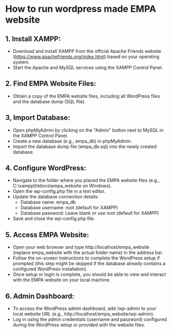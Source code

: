 # How to run wordpress made EMPA website

## 1. Install XAMPP:
- Download and install XAMPP from the official Apache Friends website (https://www.apachefriends.org/index.html) based on your operating system.
- Start the Apache and MySQL services using the XAMPP Control Panel.
## 2. Find EMPA Website Files:
- Obtain a copy of the EMPA website files, including all WordPress files and the database dump (SQL file).
## 3, Import Database:
- Open phpMyAdmin by clicking on the "Admin" button next to MySQL in the XAMPP Control Panel.
- Create a new database (e.g., empa_db) in phpMyAdmin.
- Import the database dump file (empa_db.sql) into the newly created database.
## 4. Configure WordPress:
- Navigate to the folder where you placed the EMPA website files (e.g., C:\xampp\htdocs\empa_website on Windows).
- Open the wp-config.php file in a text editor.
- Update the database connection details:
    - Database name: empa_db
    - Database username: root (default for XAMPP)
    - Database password: Leave blank or use root (default for XAMPP)
- Save and close the wp-config.php file.
## 5. Access EMPA Website:
- Open your web browser and type http://localhost/empa_website (replace empa_website with the actual folder name) in the address bar.
- Follow the on-screen instructions to complete the WordPress setup if prompted (this step might be skipped if the database already contains a configured WordPress installation).
- Once setup or login is complete, you should be able to view and interact with the EMPA website on your local machine.
## 6. Admin Dashboard:
- To access the WordPress admin dashboard, add /wp-admin to your local website URL (e.g., http://localhost/empa_website/wp-admin).
- Log in using the admin credentials (username and password) configured during the WordPress setup or provided with the website files.
